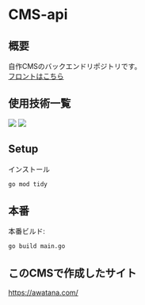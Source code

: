 # CMS-api

## 概要
自作CMSのバックエンドリポジトリです。  
[フロントはこちら](https://github.com/aoisora2983/cms-front)

## 使用技術一覧
<img src="https://img.shields.io/badge/Go-00ADD8?logo=Go&logoColor=white&style=for-the-badge">
<img src="https://img.shields.io/badge/postgresql-4169e1?style=for-the-badge&logo=postgresql&logoColor=white">

## Setup

インストール
```sh
go mod tidy
```

## 本番

本番ビルド:

```bash
go build main.go
```

## このCMSで作成したサイト
<a href="https://awatana.com/" target="_blank">https://awatana.com/</a>
